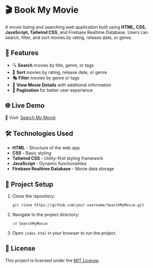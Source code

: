 # 🎬 Book My Movie

A movie listing and searching web application built using **HTML, CSS, JavaScript, Tailwind CSS**, and Firebase Realtime Database. Users can search, filter, and sort movies by rating, release date, or genre.

## 🚀 Features

- 🔍 **Search** movies by title, genre, or tags
- 🌟 **Sort** movies by rating, release date, or genre
- 🎭 **Filter** movies by genre or tags
- 📜 **View Movie Details** with additional information
- 📌 **Pagination** for better user experience

## 🌐 Live Demo

🔗 Visit: [Search My Movie](https://neelsamel23.github.io/SearchMyMovie/)

## 🛠️ Technologies Used

- **HTML** - Structure of the web app
- **CSS** - Basic styling
- **Tailwind CSS** - Utility-first styling framework
- **JavaScript** - Dynamic functionalities
- **Firebase Realtime Database** - Movie data storage

## 📂 Project Setup

1. Clone the repository:
   ```sh
   git clone https://github.com/your-username/SearchMyMovie.git
   ```
2. Navigate to the project directory:
   ```sh
   cd SearchMyMovie
   ```
3. Open `index.html` in your browser to run the project.

## 📜 License

This project is licensed under the [MIT License](LICENSE).

